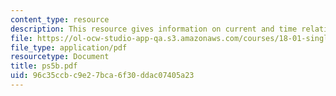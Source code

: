```yaml
---
content_type: resource
description: This resource gives information on current and time relationship.
file: https://ol-ocw-studio-app-qa.s3.amazonaws.com/courses/18-01-single-variable-calculus-fall-2005/96c35ccbc9e27bca6f30ddac07405a23_ps5b.pdf
file_type: application/pdf
resourcetype: Document
title: ps5b.pdf
uid: 96c35ccb-c9e2-7bca-6f30-ddac07405a23
---
```

